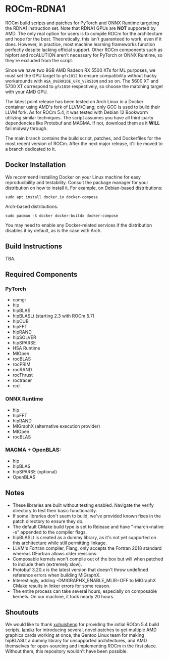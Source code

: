 # ROCm-RDNA1

ROCm build scripts and patches for PyTorch and ONNX Runtime targeting the RDNA1 instruction set. Note that RDNA1 GPUs are **NOT** supported by AMD. The only real option for users is to compile ROCm for the architecture and hope for the best. Theoretically, this isn't guaranteed to work, even if it does. However, in practice, most machine learning frameworks function perfectly despite lacking official support. Other ROCm components such as hipfort and rocALUTION aren't necessary for PyTorch or ONNX Runtime, so they're excluded from the script.

Since we have two 8GB AMD Radeon RX 5500 XTs for ML purposes, we must set the GPU target to `gfx1012` to ensure compatibility without hacky workarounds with `HSA_OVERRIDE_GFX_VERSION` and so on. The 5600 XT and 5700 XT correspond to `gfx1010` respectively, so choose the matching target with your AMD GPU.

The latest point release has been tested on Arch Linux in a Docker container using AMD's fork of LLVM/Clang; only GCC is used to build their LLVM fork. As for ROCm 5.4, it was tested with Debian 12 Bookworm utilizing similar techniques. The script assumes you have all third-party dependencies like Protobuf and MAGMA. If not, download them as it **WILL** fail midway through.

The main branch contains the build script, patches, and Dockerfiles for the most recent version of ROCm. After the next major release, it'll be moved to a branch dedicated to it.

## Docker Installation

We recommend installing Docker on your Linux machine for easy reproducibility and testability. Consult the package manager for your distribution on how to install it. For example, on Debian-based distributions:

```
sudo apt install docker.io docker-compose
```

Arch-based distributions:

```
sudo pacman -S docker docker-buildx docker-compose
```

You may need to enable any Docker-related services if the distribution disables it by default, as is the case with Arch.

## Build Instructions

TBA.

## Required Components

### PyTorch
 - comgr
 - hip
 - hipBLAS
 - hipBLASLt (starting 2.3 with ROCm 5.7)
 - hipCUB
 - hipFFT
 - hipRAND
 - hipSOLVER
 - hipSPARSE
 - HSA Runtime
 - MIOpen
 - rocBLAS
 - rocPRIM
 - rocRAND
 - rocThrust
 - roctracer
 - rccl

### ONNX Runtime
 - hip
 - hipFFT
 - hipRAND
 - MIGraphX (alternative execution provider)
 - MIOpen
 - rocBLAS

### MAGMA + OpenBLAS:
 - hip
 - hipBLAS
 - hipSPARSE (optional)
 - OpenBLAS

## Notes
 - These libraries are built without testing enabled. Navigate the verify directory to test their basic functionality.
 - If some libraries don't seem to build, we've provided known fixes in the patch directory to ensure they do.
 - The default CMake build type is set to Release and have "-march=native -s" appended to the compiler flags.
 - hipBLASLt is created as a dummy library, as it's not yet supported on this architecture while still permitting linkage.
 - LLVM's Fortran compiler, Flang, only accepts the Fortran 2018 standard whereas GFortran allows older revisions.
 - Composable kernels won't compile out of the box but will when patched to include them (extremely slow).
 - Protobuf 3.20.x is the latest version that doesn't throw undefined reference errors when building MIGraphX.
 - Interestingly, adding -DMIGRAPHX_ENABLE_MLIR=OFF to MIGraphX CMake results in linker errors for some reason.
 - The entire process can take several hours, especially on composable kernels. On our machine, it took nearly 20 hours.

## Shoutouts

We would like to thank [xuhuisheng](https://github.com/xuhuisheng) for providing the initial ROCm 5.4 build scripts, [lamikr](https://github.com/lamikr) for introducing several, novel patches to get multiple AMD graphics cards working at once, the Gentoo Linux team for making hipBLASLt a dummy library for unsupported architectures, and AMD themselves for open-sourcing and implementing ROCm in the first place. Without them, this repository wouldn't have been possible.
